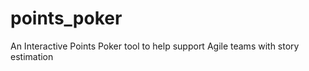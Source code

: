 points_poker
============

An Interactive Points Poker tool to help support Agile teams with story estimation
